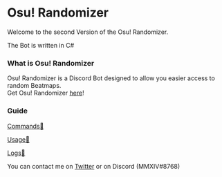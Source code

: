 # Osu! Randomizer
Welcome to the second Version of the Osu! Randomizer.

The Bot is written in C#

### What is Osu! Randomizer
Osu! Randomizer is a Discord Bot designed to allow you easier access to random Beatmaps.  
Get Osu! Randomizer [here](https://discordapp.com/oauth2/authorize?client_id=654332742061916161&permissions=84992&scope=bot)!

### Guide
[Commands💬](https://github.com/de-MMXIV/Osu-Randomizer/blob/master/docs/Commands.md)

[Usage🎲](https://github.com/de-MMXIV/Osu-Randomizer/blob/master/docs/Usage.md)

[Logs💾](https://github.com/de-MMXIV/Osu-Randomizer/blob/master/docs/Logs.md)

You can contact me on [Twitter](https://twitter.com/de_mmxiv) or on Discord (MMXIV#8768)
